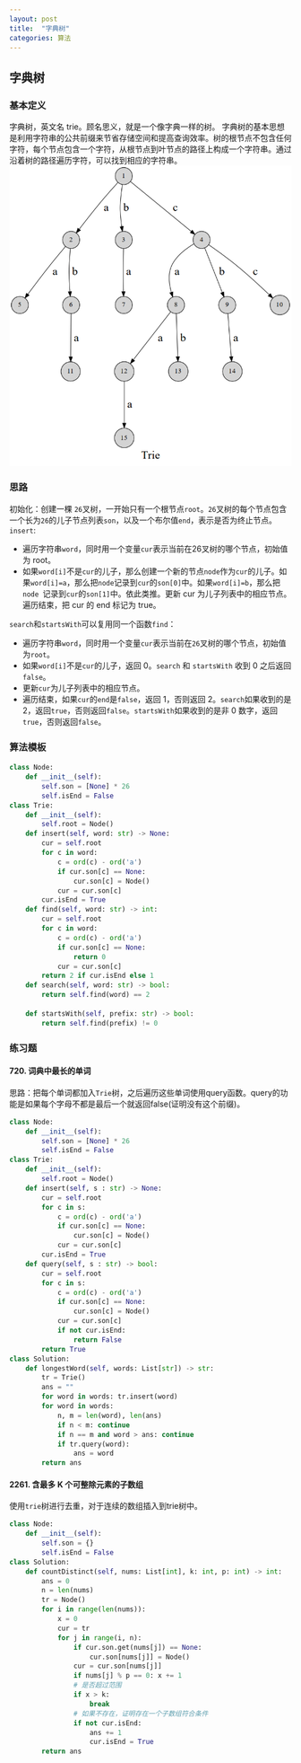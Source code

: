 ```yaml
---
layout: post
title:  "字典树"
categories: 算法
---
```

## 字典树
### 基本定义
字典树，英文名 trie。顾名思义，就是一个像字典一样的树。
字典树的基本思想是利用字符串的公共前缀来节省存储空间和提高查询效率。树的根节点不包含任何字符，每个节点包含一个字符，从根节点到叶节点的路径上构成一个字符串。通过沿着树的路径遍历字符，可以找到相应的字符串。
![alt text](/asset/images/image1.png)
### 思路
初始化：创建一棵 `26`叉树，一开始只有一个根节点`root`。`26`叉树的每个节点包含一个长为`26`的儿子节点列表`son`，以及一个布尔值`end`，表示是否为终止节点。
`insert`:
* 遍历字符串`word`，同时用一个变量`cur`表示当前在26叉树的哪个节点，初始值为 root。
* 如果`word[i]`不是`cur`的儿子，那么创建一个新的节点`node`作为`cur`的儿子。如果`word[i]=a`，那么把`node`记录到`cur`的`son[0]`中。如果`word[i]=b`，那么把 `node `记录到`cur`的`son[1]`中。依此类推。更新 cur 为儿子列表中的相应节点。
遍历结束，把 cur 的 end 标记为 true。

`search`和`startsWith`可以复用同一个函数`find`：
* 遍历字符串`word`，同时用一个变量`cur`表示当前在`26`叉树的哪个节点，初始值为`root`。
* 如果`word[i]`不是`cur`的儿子，返回 0。`search` 和 `startsWith` 收到 0 之后返回 `false`。
* 更新`cur`为儿子列表中的相应节点。
* 遍历结束，如果`cur`的`end`是`false`，返回 1，否则返回 2。`search`如果收到的是 2，返回`true`，否则返回`false`。`startsWith`如果收到的是非 0 数字，返回 `true`，否则返回`false`。
### 算法模板
```python
class Node:
    def __init__(self):
        self.son = [None] * 26
        self.isEnd = False
class Trie:
    def __init__(self):
        self.root = Node()
    def insert(self, word: str) -> None:
        cur = self.root
        for c in word:
            c = ord(c) - ord('a')
            if cur.son[c] == None:
                cur.son[c] = Node()
            cur = cur.son[c]
        cur.isEnd = True
    def find(self, word: str) -> int:
        cur = self.root
        for c in word:
            c = ord(c) - ord('a')
            if cur.son[c] == None:
                return 0
            cur = cur.son[c]
        return 2 if cur.isEnd else 1
    def search(self, word: str) -> bool:
        return self.find(word) == 2

    def startsWith(self, prefix: str) -> bool:
        return self.find(prefix) != 0
```
### 练习题
#### 720. 词典中最长的单词
思路：把每个单词都加入`Trie`树，之后遍历这些单词使用query函数。query的功能是如果每个字母不都是最后一个就返回false(证明没有这个前缀)。
```python
class Node:
    def __init__(self):
        self.son = [None] * 26
        self.isEnd = False
class Trie:
    def __init__(self):
        self.root = Node()
    def insert(self, s : str) -> None:
        cur = self.root
        for c in s:
            c = ord(c) - ord('a')
            if cur.son[c] == None:
                cur.son[c] = Node()
            cur = cur.son[c]
        cur.isEnd = True
    def query(self, s : str) -> bool:
        cur = self.root
        for c in s:
            c = ord(c) - ord('a')
            if cur.son[c] == None:
                cur.son[c] = Node()
            cur = cur.son[c]
            if not cur.isEnd:
                return False
        return True
class Solution:
    def longestWord(self, words: List[str]) -> str:
        tr = Trie()
        ans = ""
        for word in words: tr.insert(word)
        for word in words:
            n, m = len(word), len(ans)
            if n < m: continue
            if n == m and word > ans: continue
            if tr.query(word):
                ans = word
        return ans
```
#### 2261. 含最多 K 个可整除元素的子数组
使用`trie`树进行去重，对于连续的数组插入到trie树中。
```python
class Node:
    def __init__(self):
        self.son = {}
        self.isEnd = False
class Solution:
    def countDistinct(self, nums: List[int], k: int, p: int) -> int:
        ans = 0
        n = len(nums)
        tr = Node()
        for i in range(len(nums)):
            x = 0
            cur = tr
            for j in range(i, n):
                if cur.son.get(nums[j]) == None:
                    cur.son[nums[j]] = Node()
                cur = cur.son[nums[j]]
                if nums[j] % p == 0: x += 1
                # 是否超过范围
                if x > k:
                    break
                # 如果不存在，证明存在一个子数组符合条件
                if not cur.isEnd:
                    ans += 1
                    cur.isEnd = True
        return ans
```